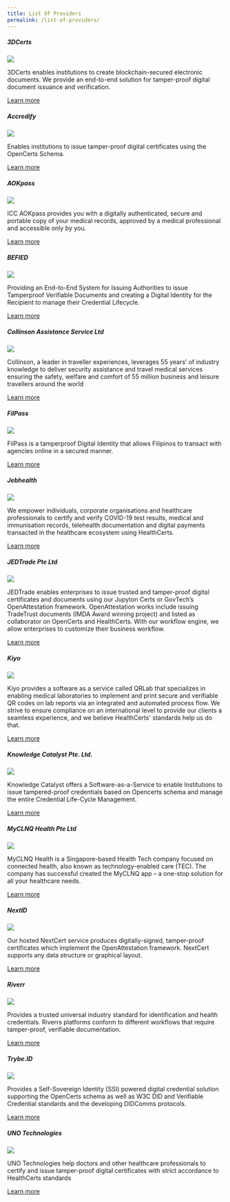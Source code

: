 ```yaml
---
title: List Of Providers
permalink: /list-of-providers/
---
```

 

<div class="providers-container">

<div class="card">
<h5>3DCerts</h5>
<img src="/images/3DCerts_logo.svg" class="logo">
<p>3DCerts enables institutions to create blockchain-secured electronic documents. We provide an end-to-end solution for tamper-proof digital document issuance and verification.</p>
<a href="https://www.3dcerts.sg/" target="_blank" class="learn-more">Learn more</a>
</div>

<div class="card">
<h5>Accredify</h5>
<img src="/images/ACCREDIFY_logo.png" class="logo">
<p>Enables institutions to issue tamper-proof digital certificates using the OpenCerts Schema.</p>
<a href="https://www.accredify.io/" target="_blank" class="learn-more">Learn more</a>
</div>

<div class="card">
<h5>AOKpass</h5>
<img src="/images/aokpass_logo.svg" class="logo">
<p>ICC AOKpass provides you with a digitally authenticated, secure and portable copy of your medical records, approved by a medical professional and accessible only by you.
</p>
<a href="https://www.aokpass.com/" target="_blank" class="learn-more">Learn more</a>
</div>
 
 <div class="card">
<h5>BEFIED</h5>
<img src="/images/BEFIED_logo.png" class="logo">
<p>Providing an End-to-End System for Issuing Authorities to issue Tamperproof Verifiable Documents and creating a Digital Identity for the Recipient to manage their Credential Lifecycle.</p>
<a href="https://befied.com/" target="_blank" class="learn-more">Learn more</a>
</div>

<div class="card">
<h5>Collinson Assistance Service Ltd</h5>
<img src="/images/Collinson_EN_Logo.png" class="logo">
<p>Collinson, a leader in traveller experiences, leverages 55 years’ of industry knowledge to deliver security assistance and travel medical services ensuring the safety, welfare and comfort of 55 million business and leisure travellers around the world</p>
<a href="https://apac.collinsonassistance.com/" target="_blank" class="learn-more">Learn more</a>
</div>
 
<div class="card">
<h5>FilPass</h5>
<img src="/images/FILPASS_logo.jpg" class="logo">
<p>FilPass is a tamperproof Digital Identity that allows Filipinos to transact with agencies online in a secured manner.</p>
<a href="https://filpass.ph/" target="_blank" class="learn-more">Learn more</a>
</div> 

<div class="card">
<h5>Jebhealth</h5>
<img src="/images/jebhealth_logo.png" class="logo">
<p>We empower individuals, corporate organisations and healthcare professionals to certify and verify COVID-19 test results, medical and immunisation records, telehealth documentation and digital payments transacted in the healthcare ecosystem using HealthCerts.</p>
<a href="https://jebhealth.com" target="_blank" class="learn-more">Learn more</a>
</div>

<div class="card">
<h5>JEDTrade Pte Ltd</h5>
<img src="/images/jedtrade_logo.png" class="logo">
<p>JEDTrade enables enterprises to issue trusted and tamper-proof digital certificates and documents using our Jupyton Certs or GovTech’s OpenAttestation framework. OpenAttestation works include issuing TradeTrust documents (IMDA Award winning project) and listed as collaborator on OpenCerts and HealthCerts. With our workflow engine, we allow enterprises to customize their business workflow.</p>
<a href="https://www.jedtrade.com" target="_blank" class="learn-more">Learn more</a>
</div>
 
<div class="card">
<h5>Kiyo</h5>
<img src="/images/kiyo_logo.png" class="logo">
<p>Kiyo provides a software as a service called QRLab that specializes in enabling medical laboratories to implement and print secure and verifiable QR codes on lab reports via an integrated and automated process flow. We strive to ensure compliance on an international level to provide our clients a seamless experience, and we believe HealthCerts' standards help us do that.</p>
<a href="https://kiyo.my/" target="_blank" class="learn-more">Learn more</a>
</div>
 
<div class="card">
<h5>Knowledge Catalyst Pte. Ltd.</h5>
<img src="/images/KC_logo.png" class="logo">
<p>Knowledge Catalyst offers a Software-as-a-Service to enable Institutions to issue tampered-proof credentials based on Opencerts schema and manage the entire Credential Life-Cycle Management.</p>
<a href="https://www.knowledgecatalyst.io/" target="_blank" class="learn-more">Learn more</a>
</div>

<div class="card">
<h5>MyCLNQ Health Pte Ltd</h5>
<img src="/images/MyCLNQ_logo.jpg" class="logo">
<p>MyCLNQ Health is a Singapore-based Health Tech company focused on connected health, also known as technology-enabled care (TEC). The company has successful created the MyCLNQ app – a one-stop solution for all your healthcare needs.</p>
<a href="https://ssivixlab.com/" target="_blank" class="learn-more">Learn more</a>
</div>

<div class="card">
<h5>NextID</h5>
<img src="/images/NEXTID_logo.png" class="logo">
<p>Our hosted NextCert service produces digitally-signed, tamper-proof certificates which implement the OpenAttestation framework. NextCert supports any data structure or graphical layout.</p>
<a href="https://nextid.com/" target="_blank" class="learn-more">Learn more</a>
</div>

<div class="card">
<h5>Riverr</h5>
<img src="/images/RIVERR_logo.png" class="logo">
<p>Provides a trusted universal industry standard for identification and health credentials. Riverrs platforms conform to different workflows that require tamper-proof, verifiable documentation.</p>
<a href="https://riverr.ai/" target="_blank" class="learn-more">Learn more</a>
</div>

<div class="card">
<h5>Trybe.ID</h5>
<img src="/images/TRYBEID_logo.png" class="logo">
<p>Provides a Self-Sovereign Identity (SSI) powered digital credential solution supporting the OpenCerts schema as well as W3C DID and Verifiable Credential standards and the developing DIDComms protocols.</p>
<a href="https://trybe.id/" target="_blank" class="learn-more">Learn more</a>
</div>

<div class="card">
<h5>UNO Technologies</h5>
<img src="/images/UNO_logo.png" class="logo">
<p>UNO Technologies help doctors and other healthcare professionals to certify and issue tamper-proof digital certificates with strict accordance to HealthCerts standards</p>
<a href="https://www.unotech.io/" target="_blank" class="learn-more">Learn more</a>
</div>

</div>
